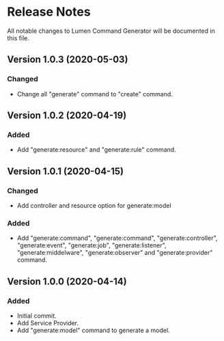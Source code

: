 # Release Notes

All notable changes to Lumen Command Generator will be documented in this file.

## Version 1.0.3 (2020-05-03)

### Changed
- Change all "generate" command to "create" command.

## Version 1.0.2 (2020-04-19)

### Added
- Add "generate:resource" and "generate:rule" command.

## Version 1.0.1 (2020-04-15)

### Changed
- Add controller and resource option for generate:model

### Added
- Add "generate:command", "generate:command", "generate:controller", "generate:event", "generate:job", "generate:listener", "generate:middelware", "generate:observer" and "generate:provider" command.

## Version 1.0.0 (2020-04-14)

### Added
- Initial commit.
- Add Service Provider.
- Add "generate:model" command to generate a model.